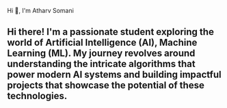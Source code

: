 Hi 👋, I'm Atharv Somani
## Hi there! I'm a passionate student exploring the world of Artificial Intelligence (AI), Machine Learning (ML). My journey revolves around understanding the intricate algorithms that power modern AI systems and building impactful projects that showcase the potential of these technologies.

<!--
**AtharvSomani/AtharvSomani** is a ✨ _special_ ✨ repository because its `README.md` (this file) appears on your GitHub profile.

Here are some ideas to get you started:

- 🔭 I’m currently working on ...
- 🌱 I’m currently learning ...
- 👯 I’m looking to collaborate on ...
- 🤔 I’m looking for help with ...
- 💬 Ask me about ...
- 📫 How to reach me: ...
- 😄 Pronouns: ...
- ⚡ Fun fact: ...
-->
